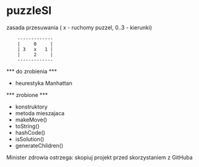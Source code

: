 # puzzleSI

  zasada przesuwania ( x - ruchomy puzzel, 0..3 - kierunki)
  
        -------------  
        |     0     |
        | 3   x   1 |
        |     2     |
        -------------

*** do zrobienia ***
  - heurestyka Manhattan

*** zrobione ***
  - konstruktory  
  - metoda mieszajaca
  - makeMove()
  - toString()
  - hashCode()
  - isSolution()
  - generateChildren()
  
Minister zdrowia ostrzega: skopiuj projekt przed skorzystaniem z GitHuba
